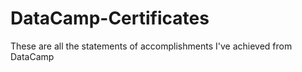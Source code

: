 # DataCamp-Certificates
These are all the statements of accomplishments I've achieved from DataCamp
